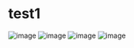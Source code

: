 # test1
![image](https://github.com/user-attachments/assets/5bff284b-48c4-4232-b202-c2a84b5f69e1)
![image](https://github.com/user-attachments/assets/f801e516-f38c-4c6e-a465-b834258e114b)
![image](https://github.com/user-attachments/assets/9f27ac8f-a2a6-4624-8caa-6684648cd517)
![image](https://github.com/user-attachments/assets/6177f160-f7cd-4d5d-bfd8-c0596cd239eb)

